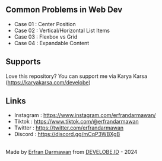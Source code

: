 ## Common Problems in Web Dev
- Case 01 : Center Position
- Case 02 : Vertical/Horizontal List Items
- Case 03 : Flexbox vs Grid
- Case 04 : Expandable Content

## Supports
Love this repository? You can support me via Karya Karsa (https://karyakarsa.com/develobe)

## Links
- Instagram : https://www.instagram.com/erfrandarmawan/
- Tiktok : https://www.tiktok.com/@erfrandarmawan
- Twitter : https://twitter.com/erfrandarmawan
- Discord : https://discord.gg/mCqP3WBXgB

<br>
Made by <a href="https://instagram.com/erfrandarmawan/" target="_blank">Erfran Darmawan</a> from <a href="https://develobe.id" target="_blank">DEVELOBE.ID</a> - 2024